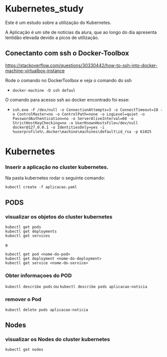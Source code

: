 # Kubernetes_study

Este é um estudo sobre a utilização do Kubernetes.

A Aplicação é um site de notícias da alura, que ao longo do dia apresenta lentidão elevada devido a picos de utilização.

## Conectanto com ssh o Docker-Toolbox
https://stackoverflow.com/questions/30330442/how-to-ssh-into-docker-machine-virtualbox-instance

Rode o comando no DockerToolbox e veja o comando do ssh

- ```docker-machine -D ssh defaul```

O comando para acesso ssh ao docker encontrado foi esse:

- ```ssh.exe -F /dev/null -o ConnectionAttempts=3 -o ConnectTimeout=10 -o ControlMaster=no -o ControlPath=none -o LogLevel=quiet -o PasswordAuthentication=no -o ServerAliveInterval=60 -o StrictHostKeyChecking=no -o UserKnownHostsFile=/dev/null docker@127.0.0.1 -o IdentitiesOnly=yes -i %userprofile%\.docker\machine\machines\default\id_rsa -p 61025```

# Kubernetes


### Inserir a aplicação no cluster kubernetes.
Na pasta kubernetes rodar o seguinte comando:

```kubectl create -f aplicacao.yaml```

## PODS

### visualizar os objetos do cluster kubernetes

```
kubectl get pods
kubectl get deployments
kubectl get services
```

e

```
kubectl get pod <nome-do-pod>
kubectl get deployment <nome-do-deployment>
kubectl get service <nome-do-service>
```

### Obter informaçoes do POD

```kubectl describe pods``` ou ```kubectl describe pods aplicacao-noticia```

### remover o Pod

```kubectl delete pods aplicacao-noticia```


## Nodes

### visualizar os Nodes do cluster kubernetes

```kubectl get nodes```